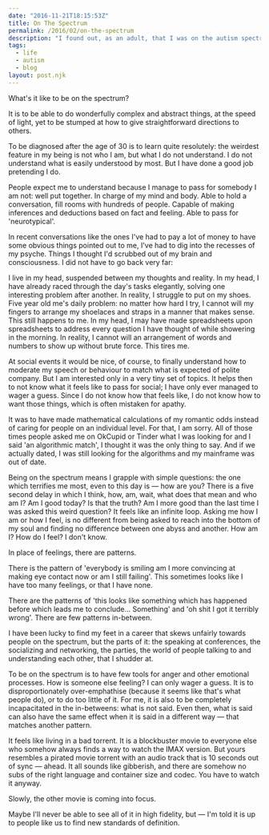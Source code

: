```yaml
---
date: "2016-11-21T18:15:53Z"
title: On The Spectrum
permalink: /2016/02/on-the-spectrum
description: "I found out, as an adult, that I was on the autism spectrum. That helped me make sense of the world, of why I struggled so much as a child."
tags:
  - life
  - autism
  - blog
layout: post.njk
---
```


What's it like to be on the spectrum?

It is to be able to do wonderfully complex and abstract things, at the speed of light, yet to be stumped at how to give straightforward directions to others.

To be diagnosed after the age of 30 is to learn quite resolutely: the weirdest feature in my being is not who I am, but what I do not understand. I do not understand what is easily understood by most. But I have done a good job pretending I do.

People expect me to understand because I manage to pass for somebody I am not: well put together. In charge of my mind and body. Able to hold a conversation, fill rooms with hundreds of people. Capable of making inferences and deductions based on fact and feeling. Able to pass for 'neurotypical'.

In recent conversations like the ones I've had to pay a lot of money to have some obvious things pointed out to me, I've had to dig into the recesses of my psyche. Things I thought I'd scrubbed out of my brain and consciousness. I did not have to go back very far:

I live in my head, suspended between my thoughts and reality. In my head, I have already raced through the day's tasks elegantly, solving one interesting problem after another. In reality, I struggle to put on my shoes. Five year old me's daily problem: no matter how hard I try, I cannot  will my fingers to arrange my shoelaces and straps in a manner that makes sense. This still happens to me. In my head, I may have made spreadsheets upon spreadsheets to address every question I have thought of while showering in the morning. In reality, I cannot will an arrangement of words and numbers to show up without brute force. This tires me.

At social events it would be nice, of course, to finally understand how to moderate my speech or behaviour to match what is expected of polite company. But I am interested only in a very tiny set of topics. It helps then to not know what it feels like to pass for social; I have only ever managed to wager a guess. Since I do not know how that feels like, I do not know how to want those things, which is often mistaken for apathy.

It was to have made mathematical calculations of my romantic odds instead of caring for people on an individual level. For that, I am sorry. All of those times people asked me on OkCupid or Tinder what I was looking for and I said 'an algorithmic match', I thought it was the only thing to say. And if we actually dated, I was still looking for the algorithms and my mainframe was out of date.

Being on the spectrum means I grapple with simple questions: the one which terrifies me most, even to this day is — how are you? There is a five second delay in which I think, how, am, wait, what does that mean and who am I? Am I good today? Is that the truth? Am I more good than the last time I was asked this weird question? It feels like an infinite loop. Asking me how I am or how I feel, is no different from being asked to reach into the bottom of my soul and finding no difference between one abyss and another. How am I? How do I feel? I don't know.

In place of feelings, there are patterns.

There is the pattern of 'everybody is smiling am I more convincing at making eye contact now or am I still failing'. This sometimes looks like I have too many feelings, or that I have none.

There are the patterns of 'this looks like something which has happened before which leads me to conclude... Something' and 'oh shit I got it terribly wrong'. There are few patterns in-between.

I have been lucky to find my feet in a career that skews unfairly towards people on the spectrum, but the parts of it: the speaking at conferences, the socializing and networking, the parties, the world of people talking to and understanding each other, that I shudder at.

To be on the spectrum is to have few tools for anger and other emotional processes. How is someone else feeling? I can only wager a guess. It is to disproportionately over-emphathise (because it seems like that's what people do), or to do too little of it. For me, it is also to be completely incapacitated in the in-betweens: what is not said. Even then, what is said can also have the same effect when it is said in a different way — that matches another pattern.

It feels like living in a bad torrent. It is a blockbuster movie to everyone else who somehow always finds a way to watch the IMAX version. But yours resembles a pirated movie torrent with an audio track that is 10 seconds out of sync — ahead. It all sounds like gibberish, and there are somehow no subs of the right language and container size and codec. You have to watch it anyway.

Slowly, the other movie is coming into focus.

Maybe I'll never be able to see all of it in high fidelity, but — I'm told it is up to people like us to find new standards of definition.
